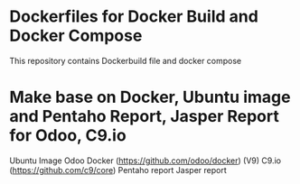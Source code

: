 # Dockerfiles for Docker Build and Docker Compose
This repository contains Dockerbuild file and docker compose
# Make base on Docker, Ubuntu image and Pentaho Report, Jasper Report for Odoo, C9.io
Ubuntu Image
Odoo Docker (https://github.com/odoo/docker) (V9)
C9.io (https://github.com/c9/core)
Pentaho report
Jasper report
